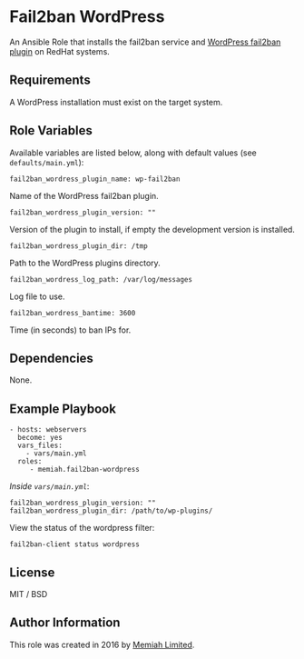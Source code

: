 Fail2ban WordPress
==================

An Ansible Role that installs the fail2ban service and [WordPress 
fail2ban plugin](https://wordpress.org/plugins/wp-fail2ban/developers/) on RedHat systems.

Requirements
------------

A WordPress installation must exist on the target system.

Role Variables
--------------

Available variables are listed below, along with default values (see 
`defaults/main.yml`):

    fail2ban_wordress_plugin_name: wp-fail2ban

Name of the WordPress fail2ban plugin.

    fail2ban_wordress_plugin_version: ""
    
Version of the plugin to install, if empty the development version is installed.

    fail2ban_wordress_plugin_dir: /tmp

Path to the WordPress plugins directory.

    fail2ban_wordress_log_path: /var/log/messages

Log file to use.

    fail2ban_wordress_bantime: 3600

Time (in seconds) to ban IPs for.

Dependencies
------------

None.

Example Playbook
----------------

    - hosts: webservers
      become: yes
      vars_files:
        - vars/main.yml
      roles:
         - memiah.fail2ban-wordpress

*Inside `vars/main.yml`*:

    fail2ban_wordress_plugin_version: ""
    fail2ban_wordress_plugin_dir: /path/to/wp-plugins/

View the status of the wordpress filter:

    fail2ban-client status wordpress

License
-------

MIT / BSD

Author Information
------------------

This role was created in 2016 by [Memiah Limited](https://github.com/memiah).
